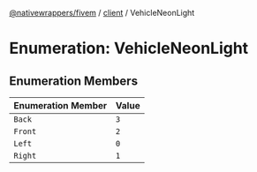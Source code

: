 [@nativewrappers/fivem](../../README.md) / [client](../README.md) / VehicleNeonLight

# Enumeration: VehicleNeonLight

## Enumeration Members

| Enumeration Member | Value |
| :------ | :------ |
| `Back` | `3` |
| `Front` | `2` |
| `Left` | `0` |
| `Right` | `1` |
